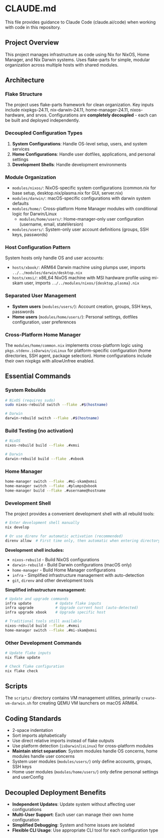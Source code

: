 # CLAUDE.md

This file provides guidance to Claude Code (claude.ai/code) when working with code in this repository.

## Project Overview
This project manages infrastructure as code using Nix for NixOS, Home Manager, and Nix Darwin systems. Uses flake-parts for simple, modular organization across multiple hosts with shared modules.

## Architecture

### Flake Structure
The project uses flake-parts framework for clean organization. Key inputs include nixpkgs-24.11, nix-darwin-24.11, home-manager-24.11, nixos-hardware, and srvos. Configurations are **completely decoupled** - each can be built and deployed independently.

### Decoupled Configuration Types
1. **System Configurations**: Handle OS-level setup, users, and system services
2. **Home Configurations**: Handle user dotfiles, applications, and personal settings  
3. **Development Shells**: Handle development environments

### Module Organization
- `modules/nixos/`: NixOS-specific system configurations (common.nix for base setup, desktop.nix/plasma.nix for GUI, server.nix)
- `modules/darwin/`: macOS-specific configurations with darwin system defaults
- `modules/home/`: Cross-platform Home Manager modules with conditional logic for Darwin/Linux
  - `modules/home/users/`: Home-manager-only user configuration (username, email, stateVersion)
- `modules/users/`: System-only user account definitions (groups, SSH keys, passwords)

### Host Configuration Pattern
System hosts only handle OS and user accounts:
- `hosts/xbook/`: ARM64 Darwin machine using plumps user, imports `../../modules/darwin/desktop.nix`
- `hosts/xmsi/`: x86_64 NixOS machine with MSI hardware profile using mi-skam user, imports `../../modules/nixos/{desktop,plasma}.nix`

### Separated User Management
- **System users** (`modules/users/`): Account creation, groups, SSH keys, passwords
- **Home users** (`modules/home/users/`): Personal settings, dotfiles configuration, user preferences

### Cross-Platform Home Manager
The `modules/home/common.nix` implements cross-platform logic using `pkgs.stdenv.isDarwin/isLinux` for platform-specific configuration (home directories, SSH agent, package selection). Home configurations include their own nixpkgs with allowUnfree enabled.

## Essential Commands

### System Rebuilds
```bash
# NixOS (requires sudo)
sudo nixos-rebuild switch --flake .#$(hostname)

# Darwin
darwin-rebuild switch --flake .#$(hostname)
```

### Build Testing (no activation)
```bash
# NixOS
nixos-rebuild build --flake .#xmsi

# Darwin
darwin-rebuild build --flake .#xbook
```

### Home Manager
```bash
home-manager switch --flake .#mi-skam@xmsi
home-manager switch --flake .#plumps@xbook
home-manager build --flake .#username@hostname
```

### Development Shell
The project provides a convenient development shell with all rebuild tools:

```bash
# Enter development shell manually
nix develop

# Or use direnv for automatic activation (recommended)
direnv allow  # First time only, then automatic when entering directory
```

**Development shell includes:**
- `nixos-rebuild` - Build NixOS configurations
- `darwin-rebuild` - Build Darwin configurations (macOS only)
- `home-manager` - Build Home Manager configurations
- `infra` - Simplified infrastructure management with auto-detection
- `git`, `direnv` and other development tools

**Simplified infrastructure management:**
```bash
# Update and upgrade commands
infra update           # Update flake inputs
infra upgrade          # Upgrade current host (auto-detected)
infra upgrade xbook    # Upgrade specific host

# Traditional tools still available
nixos-rebuild build --flake .#xmsi
home-manager switch --flake .#mi-skam@xmsi
```

### Other Development Commands
```bash
# Update flake inputs
nix flake update

# Check flake configuration
nix flake check
```

## Scripts
The `scripts/` directory contains VM management utilities, primarily `create-vm-darwin.sh` for creating QEMU VM launchers on macOS ARM64.

## Coding Standards
- 2-space indentation
- Sort imports alphabetically
- Use direct relative imports instead of flake outputs
- Use platform detection (`isDarwin`/`isLinux`) for cross-platform modules
- **Maintain strict separation**: System modules handle OS concerns, home modules handle user concerns
- System user modules (`modules/users/`) only define accounts, groups, SSH keys
- Home user modules (`modules/home/users/`) only define personal settings and userConfig

## Decoupled Deployment Benefits
- **Independent Updates**: Update system without affecting user configurations
- **Multi-User Support**: Each user can manage their own home configuration
- **Simplified Debugging**: System and home issues are isolated
- **Flexible CLI Usage**: Use appropriate CLI tool for each configuration type